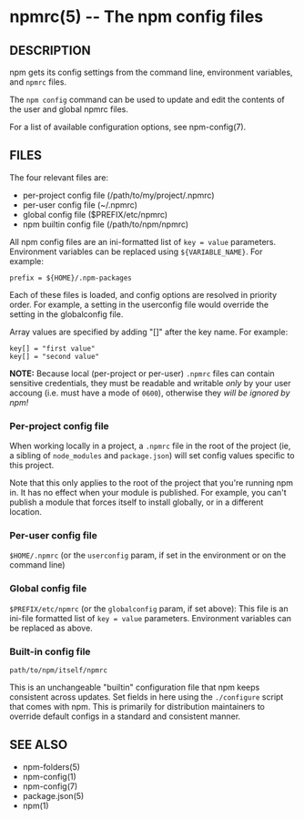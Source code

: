 npmrc(5) -- The npm config files
================================

## DESCRIPTION

npm gets its config settings from the command line, environment
variables, and `npmrc` files.

The `npm config` command can be used to update and edit the contents
of the user and global npmrc files.

For a list of available configuration options, see npm-config(7).

## FILES

The four relevant files are:

* per-project config file (/path/to/my/project/.npmrc)
* per-user config file (~/.npmrc)
* global config file ($PREFIX/etc/npmrc)
* npm builtin config file (/path/to/npm/npmrc)

All npm config files are an ini-formatted list of `key = value`
parameters.  Environment variables can be replaced using
`${VARIABLE_NAME}`. For example:

    prefix = ${HOME}/.npm-packages

Each of these files is loaded, and config options are resolved in
priority order.  For example, a setting in the userconfig file would
override the setting in the globalconfig file.

Array values are specified by adding "[]" after the key name. For
example:

    key[] = "first value"
    key[] = "second value"

**NOTE:** Because local (per-project or per-user) `.npmrc` files can contain
sensitive credentials, they must be readable and writable _only_ by your user
accoung (i.e. must have a mode of `0600`), otherwise they _will be ignored by
npm!_

### Per-project config file

When working locally in a project, a `.npmrc` file in the root of the
project (ie, a sibling of `node_modules` and `package.json`) will set
config values specific to this project.

Note that this only applies to the root of the project that you're
running npm in.  It has no effect when your module is published.  For
example, you can't publish a module that forces itself to install
globally, or in a different location.

### Per-user config file

`$HOME/.npmrc` (or the `userconfig` param, if set in the environment
or on the command line)

### Global config file

`$PREFIX/etc/npmrc` (or the `globalconfig` param, if set above):
This file is an ini-file formatted list of `key = value` parameters.
Environment variables can be replaced as above.

### Built-in config file

`path/to/npm/itself/npmrc`

This is an unchangeable "builtin" configuration file that npm keeps
consistent across updates.  Set fields in here using the `./configure`
script that comes with npm.  This is primarily for distribution
maintainers to override default configs in a standard and consistent
manner.

## SEE ALSO

* npm-folders(5)
* npm-config(1)
* npm-config(7)
* package.json(5)
* npm(1)
